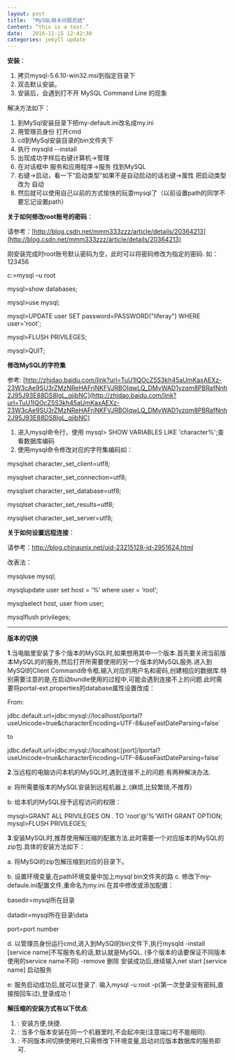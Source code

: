 ```yaml
---
layout: post
title:  "MySQL相关问题总结"
Content: “this is a test.”
date:   2016-11-15 12:42:30
categories: jekyll update
---
```

**安装**：

1. 拷贝mysql-5.6.10-win32.msi到指定目录下
2. 双击默认安装。
3. 安装后，会遇到打不开 
   MySQL Command Line
   的现象

解决方法如下：

1. 到MySql安装目录下把my-default.ini改名成my.ini
1. 用管理员身份 打开cmd
1. cd到MySql安装目录的bin文件夹下
1. 执行 mysqld --install
1. 出现成功字样后右键计算机->管理
1. 在对话框中 服务和应用程序->服务 找到MySQL
1. 右键->启动，看一下“启动类型”如果不是自动启动的话右键->属性 把启动类型改为 自动
1. 然后就可以使用自己以前的方式愉快的玩耍mysql了（以前设置path的同学不要忘记设置path）

**关于如何修改root账号的密码**：

请参考：[http://blog.csdn.net/mmm333zzz/article/details/20364213](http://blog.csdn.net/mmm333zzz/article/details/20364213)

刚安装完成时root账号默认密码为空，此时可以将密码修改为指定的密码. 如：123456

c:>mysql –u root

mysql>show databases; 

mysql>use mysql;

mysql>UPDATE user SET password=PASSWORD("liferay") WHERE user='root';

mysql>FLUSH PRIVILEGES;

mysql>QUIT;

**修改MySQL的字符集**

参考: 
[http://zhidao.baidu.com/link?url=TuU1IQOcZ5S3kh45aUmKaxAEXz-23W3cAe9SU3rZMzNReHAFrjNKFVJRBOIqwLQ_DMvWAD1yzqm8PBRafNnh2J95J93E88DS8IgL_gjibNC](http://zhidao.baidu.com/link?url=TuU1IQOcZ5S3kh45aUmKaxAEXz-23W3cAe9SU3rZMzNReHAFrjNKFVJRBOIqwLQ_DMvWAD1yzqm8PBRafNnh2J95J93E88DS8IgL_gjibNC)

1. 进入mysql命令行，使用 mysql> SHOW VARIABLES LIKE 'character%';查看数据库编码
2. 使用mysql命令修改对应的字符集编码如：
   
mysqlset character_set_client=utf8;

mysqlset character_set_connection=utf8;

mysqlset character_set_database=utf8;

mysqlset character_set_results=utf8;

mysqlset character_set_server=utf8;


**关于如何设置远程连接**：

请参考：http://blog.chinaunix.net/uid-23215128-id-2951624.html

改表法：

mysqluse mysql;

mysqlupdate user set host = ‘%’ where user = ‘root’;

mysqlselect host, user from user;

mysqlflush privileges;


----------

**版本的切换**


**1**.当电脑里安装了多个版本的MySQL时,如果想用其中一个版本.首先要关闭当前版本MySQL的的服务,然后打开所需要使用的另一个版本的MySQL服务.进入到MySQl的Client Command命令框,输入对应的用户名和密码,创建相应的数据库.特别需要注意的是,在启动bundle使用的过程中,可能会遇到连接不上的问题.此时需要将portal-ext.properties的database属性设置改成：

From:

jdbc.default.url=jdbc:mysql://localhost/lportal?useUnicode=true&characterEncoding=UTF-8&useFastDateParsing=false`
   
to

jdbc.default.url=jdbc:mysql://localhost:[port]/lportal?useUnicode=true&characterEncoding=UTF-8&useFastDateParsing=false`
    

**2**.当远程的电脑访问本机的MySQL时,遇到连接不上的问题.有两种解决办法.

a: 将所需要版本的MySQL安装到远程机器上.(麻烦,比较繁琐,不推荐)

b: 给本机的MySQL授予远程访问的权限：

 mysql>GRANT ALL PRIVILEGES ON *.* TO 'root'@'%'WITH GRANT OPTION;
 mysql>FLUSH PRIVILEGES;

**3**.安装MySQL时,推荐使用解压缩的配置方法.此时需要一个对应版本的MySQL的zip包.具体的安装方法如下：

a. 将MySQl的zip包解压缩到对应的目录下。

b. 设置环境变量,在path环境变量中加上mysql bin文件夹的路
c. 修改下my-defaule.ini配置文件,重命名为my.ini.在其中修改或添加配置：
  
  basedir=mysql所在目录

  datadir=mysql所在目录\data

  port=port number

d. 以管理员身份运行cmd,进入到MySQl的bin文件下,执行mysqld -install [service name]不写服务名的话,默认就是MySQL. (多个版本的话要保证不同版本使用的service name不同)
                                                            -remove 删除
      安装成功后,继续输入net start [service name] 启动服务

e: 服务启动成功后,就可以登录了.
      输入mysql -u root -p(第一次登录没有密码,直接按回车过),登录成功！


**解压缩的安装方式有以下优点**:

1. : 安装方便,快捷.
1. : 当多个版本安装在同一个机器里时,不会起冲突(注意端口号不能相同).
1. : 不同版本间切换使用时,只需修改下环境变量,启动对应版本数据库的服务即可.